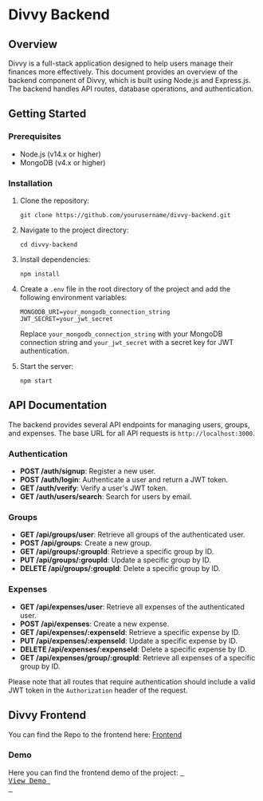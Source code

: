 # Divvy Backend

## Overview

Divvy is a full-stack application designed to help users manage their finances more effectively. This document provides an overview of the backend component of Divvy, which is built using Node.js and Express.js. The backend handles API routes, database operations, and authentication.

## Getting Started

### Prerequisites

- Node.js (v14.x or higher)
- MongoDB (v4.x or higher)

### Installation

1. Clone the repository:
   ```
   git clone https://github.com/yourusername/divvy-backend.git
   ```
2. Navigate to the project directory:
   ```
   cd divvy-backend
   ```
3. Install dependencies:
   ```
   npm install
   ```
4. Create a `.env` file in the root directory of the project and add the following environment variables:
   ```
   MONGODB_URI=your_mongodb_connection_string
   JWT_SECRET=your_jwt_secret
   ```
   Replace `your_mongodb_connection_string` with your MongoDB connection string and `your_jwt_secret` with a secret key for JWT authentication.

5. Start the server:
   ```
   npm start
   ```


## API Documentation

The backend provides several API endpoints for managing users, groups, and expenses. The base URL for all API requests is `http://localhost:3000`.

### Authentication

- **POST /auth/signup**: Register a new user.
- **POST /auth/login**: Authenticate a user and return a JWT token.
- **GET /auth/verify**: Verify a user's JWT token.
- **GET /auth/users/search**: Search for users by email.

### Groups

- **GET /api/groups/user**: Retrieve all groups of the authenticated user.
- **POST /api/groups**: Create a new group.
- **GET /api/groups/:groupId**: Retrieve a specific group by ID.
- **PUT /api/groups/:groupId**: Update a specific group by ID.
- **DELETE /api/groups/:groupId**: Delete a specific group by ID.

### Expenses

- **GET /api/expenses/user**: Retrieve all expenses of the authenticated user.
- **POST /api/expenses**: Create a new expense.
- **GET /api/expenses/:expenseId**: Retrieve a specific expense by ID.
- **PUT /api/expenses/:expenseId**: Update a specific expense by ID.
- **DELETE /api/expenses/:expenseId**: Delete a specific expense by ID.
- **GET /api/expenses/group/:groupId**: Retrieve all expenses of a specific group by ID.

Please note that all routes that require authentication should include a valid JWT token in the `Authorization` header of the request.

## Divvy Frontend

You can find the Repo to the frontend here: [Frontend](https://github.com/alastairandstefan/divvy-frontend)

### Demo

Here you can find the frontend demo of the project: [<kbd> <br> View Demo <br> </kbd>](https://divvy-frontend.netlify.app/dashboard)



